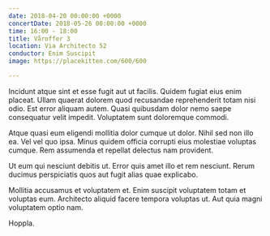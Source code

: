 ```yaml
---
date: 2018-04-20 00:00:00 +0000
concertDate: 2018-05-26 00:00:00 +0000
time: 16:00 - 18:00
title: Våroffer 3
location: Via Architecto 52
conductor: Enim Suscipit
image: https://placekitten.com/600/600

---
```

Incidunt atque sint et esse fugit aut ut facilis. Quidem fugiat eius enim placeat. Ullam quaerat dolorem quod recusandae reprehenderit totam nisi odio. Est error aliquam autem. Quasi quibusdam dolor nemo saepe consequatur velit impedit. Voluptatem sunt doloremque commodi.

Atque quasi eum eligendi mollitia dolor cumque ut dolor. Nihil sed non illo ea. Vel vel quo ipsa. Minus quidem officia corrupti eius molestiae voluptas cumque. Rem assumenda et repellat delectus nam provident.

Ut eum qui nesciunt debitis ut. Error quis amet illo et rem nesciunt. Rerum ducimus perspiciatis quos aut fugit alias quae explicabo.

Mollitia accusamus et voluptatem et. Enim suscipit voluptatem totam et voluptas eum. Architecto aliquid facere tempora voluptas ut. Aut quia magni voluptatem optio nam.

Hoppla.